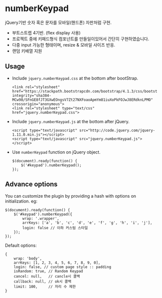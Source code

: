 # numberKeypad
jQuery기반 숫자 혹은 문자를 모바일(핸드폰) 자판처럼 구현.

- 부트스트랩 4기반. (flex display 사용)
- 프로젝트 중에 키패드형식 컴포넌트를 만들일이있어서 간단히 구현하였습니다.
- 다중 input 가능한 형태이며, resize & 모바일 사이즈 반응.
- 랜덤 키배열 지원


Usage
-----
* Include `jquery.numberKeypad.css`  at the bottom after bootStrap.

  ```
  <link rel="stylesheet" href="https://stackpath.bootstrapcdn.com/bootstrap/4.1.3/css/bootstrap.min.css" integrity="sha384-MCw98/SFnGE8fJT3GXwEOngsV7Zt27NXFoaoApmYm81iuXoPkFOJwJ8ERdknLPMO" crossorigin="anonymous">
  <link rel="stylesheet" type="text/css" href="jquery.numberKeypad.css">
  ```

* Include `jquery.numberKeypad.js` at the bottom after jQuery.

  ```
  <script type="text/javascript" src="http://code.jquery.com/jquery-1.11.0.min.js"></script>
  <script type="text/javascript" src="jquery.numberKeypad.js"></script>
  ```

* Use `numberKeypad` function on jQuery object.

  ```
  $(document).ready(function() {
      $('#keypad').numberKeypad();
  });
  ```

Advance options
---------------
You can customize the plugin by providing a hash with options on initialization. eg:

```
$(document).ready(function() {
    $('#keypad').numberKeypad({
        wrap: '.wrapper',
		arrKeys: ['a', 'b', 'c', 'd', 'e', 'f', 'g', 'h', 'i', 'j'],
        login: false // 이하 커스텀 스타일
    });
});
```

Default options:

```
{
    wrap: 'body',
    arrKeys: [1, 2, 3, 4, 5, 6, 7, 8, 9, 0],
    login: false, // custom page style :: padding
    isRandom: true, // Random Keypad
    cancel: null,   // cancle시 콜백
    callback: null, // ok시 콜백
    limit: 100,     // 자리 수 제한
}
```
